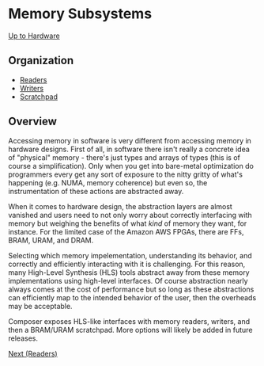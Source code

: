# Memory Subsystems

[Up to Hardware](c_hardware.md)

## Organization
- [Readers](c_readers.md)
- [Writers](c_writers.md)
- [Scratchpad]()

## Overview

Accessing memory in software is very different from accessing memory in hardware designs. First of all, in software
there isn't really a concrete idea of "physical" memory - there's just types and arrays of types (this is of course a
simplification).
Only when you get into bare-metal optimization do programmers every get any sort of exposure to the nitty gritty of
what's happening (e.g. NUMA, memory coherence) but even so, the instrumentation of these actions are abstracted away.

When it comes to hardware design, the abstraction layers are almost vanished and users need to not only worry about
correctly interfacing with memory but weighing the benefits of what _kind_ of memory they want, for instance. For the
limited case of the Amazon AWS FPGAs, there are FFs, BRAM, URAM, and DRAM.

Selecting which memory impelementation, understanding its behavior, and correctly and efficiently interacting with it
is challenging. For this reason, many High-Level Synthesis (HLS) tools abstract away from these memory implementations
using high-level interfaces. Of course abstraction nearly always comes at the cost of performance but so long as these
abstractions can efficiently map to the intended behavior of the user, then the overheads may be acceptable.

Composer exposes HLS-like interfaces with memory readers, writers, and then a BRAM/URAM scratchpad. More options will
likely be added in future releases.

[Next (Readers)](c_readers.md)